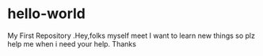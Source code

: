 # hello-world
My First Repository
.Hey,folks myself meet I want to learn new things so plz help me when i need your help.
Thanks

